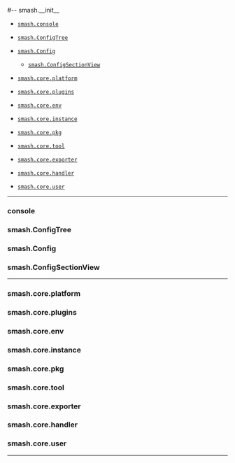 #-- smash.\_\_init__

- [`smash.console`]()

- [`smash.ConfigTree`]()
- [`smash.Config`]()
    - [`smash.ConfigSectionView`]()


- [`smash.core.platform`]()
- [`smash.core.plugins`]()
- [`smash.core.env`]()
- [`smash.core.instance`]()
- [`smash.core.pkg`]()
- [`smash.core.tool`]()
- [`smash.core.exporter`]()
- [`smash.core.handler`]()
- [`smash.core.user`]()


---

### console

### smash.ConfigTree

### smash.Config

### smash.ConfigSectionView

---

### smash.core.platform

### smash.core.plugins

### smash.core.env

### smash.core.instance

### smash.core.pkg

### smash.core.tool

### smash.core.exporter

### smash.core.handler

### smash.core.user

---
